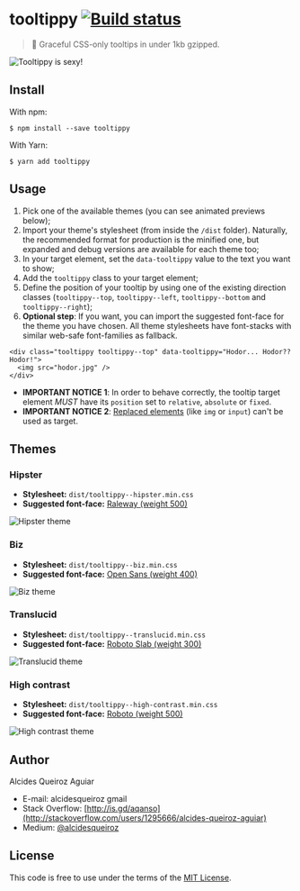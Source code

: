 # tooltippy [![Build status](https://travis-ci.org/alcidesqueiroz/tooltippy.svg?branch=master)](https://travis-ci.org/alcidesqueiroz/tooltippy)

> 💬 Graceful CSS-only tooltips in under 1kb gzipped.

![Tooltippy is sexy!](https://gist.githubusercontent.com/alcidesqueiroz/c3d6c6edc559194bc37a2c464a21768d/raw/8d8b01f62703f8cb7442e369ef805965c1efe77e/tooltippy.png)

## Install

With npm:
```
$ npm install --save tooltippy
```

With Yarn:

```
$ yarn add tooltippy
```

## Usage

1. Pick one of the available themes (you can see animated previews below);
2. Import your theme's stylesheet (from inside the `/dist` folder). Naturally, the recommended format for production is the minified one, but expanded and debug versions are available for each theme too;
3. In your target element, set the `data-tooltippy` value to the text you want to show;
4. Add the `tooltippy` class to your target element;
5. Define the position of your tooltip by using one of the existing direction classes (`tooltippy--top`, `tooltippy--left`, `tooltippy--bottom` and `tooltippy--right`);
6. **Optional step**: If you want, you can import the suggested font-face for the theme you have chosen. All theme stylesheets have font-stacks with similar web-safe font-families as fallback.


```
<div class="tooltippy tooltippy--top" data-tooltippy="Hodor... Hodor?? Hodor!">
  <img src="hodor.jpg" />
</div>
```

- **IMPORTANT NOTICE 1**: In order to behave correctly, the tooltip target element *MUST* have its `position` set to `relative`, `absolute` or `fixed`.
- **IMPORTANT NOTICE 2**: [Replaced elements](https://stackoverflow.com/a/6949190) (like `img` or `input`) can't be used as target.

## Themes

### Hipster

- **Stylesheet:** `dist/tooltippy--hipster.min.css`
- **Suggested font-face:** [Raleway (weight 500)](https://fonts.googleapis.com/css?family=Raleway:500)

![Hipster theme](https://gist.githubusercontent.com/alcidesqueiroz/c3d6c6edc559194bc37a2c464a21768d/raw/278d1b8985497ff1fd58a7f6ecf3d102fadbd048/tooltippy--hipster.gif)

### Biz

- **Stylesheet:** `dist/tooltippy--biz.min.css`
- **Suggested font-face:** [Open Sans (weight 400)](https://fonts.googleapis.com/css?family=Open+Sans:400)

![Biz theme](https://gist.githubusercontent.com/alcidesqueiroz/c3d6c6edc559194bc37a2c464a21768d/raw/278d1b8985497ff1fd58a7f6ecf3d102fadbd048/tooltippy--biz.gif)

### Translucid

- **Stylesheet:** `dist/tooltippy--translucid.min.css`
- **Suggested font-face:** [Roboto Slab (weight 300)](https://fonts.googleapis.com/css?family=Roboto+Slab:300)

![Translucid theme](https://gist.githubusercontent.com/alcidesqueiroz/c3d6c6edc559194bc37a2c464a21768d/raw/278d1b8985497ff1fd58a7f6ecf3d102fadbd048/tooltippy--translucid.gif)

### High contrast

- **Stylesheet:** `dist/tooltippy--high-contrast.min.css`
- **Suggested font-face:** [Roboto (weight 500)](https://fonts.googleapis.com/css?family=Roboto:500)

![High contrast theme](https://gist.githubusercontent.com/alcidesqueiroz/c3d6c6edc559194bc37a2c464a21768d/raw/278d1b8985497ff1fd58a7f6ecf3d102fadbd048/tooltippy--high-contrast.gif)


## Author

Alcides Queiroz Aguiar

- E-mail: alcidesqueiroz <at> gmail
- Stack Overflow: [http://is.gd/aqanso](http://stackoverflow.com/users/1295666/alcides-queiroz-aguiar)
- Medium: [@alcidesqueiroz](https://medium.com/@alcidesqueiroz)

## License

This code is free to use under the terms of the [MIT License](LICENSE.md).
